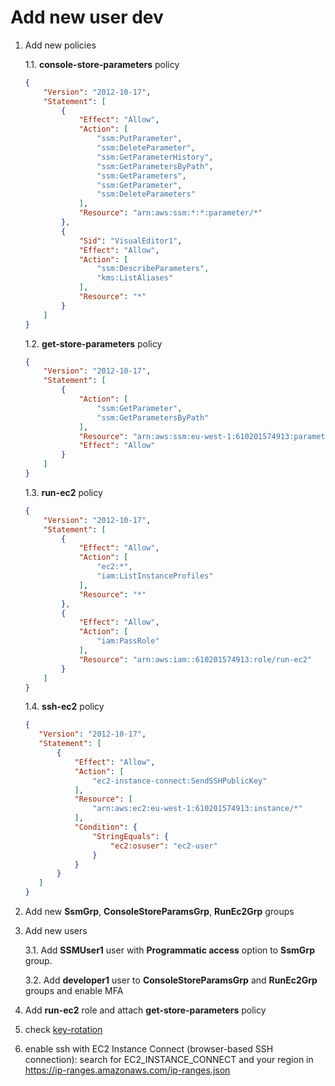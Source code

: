 # Add new user dev

1. Add new policies

    1.1. **console-store-parameters** policy

    ``` json
    {
        "Version": "2012-10-17",
        "Statement": [
            {
                "Effect": "Allow",
                "Action": [
                    "ssm:PutParameter",
                    "ssm:DeleteParameter",
                    "ssm:GetParameterHistory",
                    "ssm:GetParametersByPath",
                    "ssm:GetParameters",
                    "ssm:GetParameter",
                    "ssm:DeleteParameters"
                ],
                "Resource": "arn:aws:ssm:*:*:parameter/*"
            },
            {
                "Sid": "VisualEditor1",
                "Effect": "Allow",
                "Action": [
                    "ssm:DescribeParameters",
                    "kms:ListAliases"
                ],
                "Resource": "*"
            }
        ]
    }
    ```

    1.2. **get-store-parameters** policy

    ``` json
    {
        "Version": "2012-10-17",
        "Statement": [
            {
                "Action": [
                    "ssm:GetParameter",
                    "ssm:GetParametersByPath"
                ],
                "Resource": "arn:aws:ssm:eu-west-1:610201574913:parameter/*",
                "Effect": "Allow"
            }
        ]
    }
    ```

    1.3. **run-ec2** policy

    ``` json
    {
        "Version": "2012-10-17",
        "Statement": [
            {
                "Effect": "Allow",
                "Action": [
                    "ec2:*",
                    "iam:ListInstanceProfiles"
                ],
                "Resource": "*"
            },
            {
                "Effect": "Allow",
                "Action": [
                    "iam:PassRole"
                ],
                "Resource": "arn:aws:iam::610201574913:role/run-ec2"
            }
        ]
    }
    ```

    1.4. **ssh-ec2** policy

     ``` json
    {
        "Version": "2012-10-17",
        "Statement": [
            {
                "Effect": "Allow",
                "Action": [
                    "ec2-instance-connect:SendSSHPublicKey"
                ],
                "Resource": [
                    "arn:aws:ec2:eu-west-1:610201574913:instance/*"
                ],
                "Condition": {
                    "StringEquals": {
                        "ec2:osuser": "ec2-user"
                    }
                }
            }
        ]
    }
    ```

2. Add new **SsmGrp**, **ConsoleStoreParamsGrp**, **RunEc2Grp** groups

3. Add new users

    3.1. Add **SSMUser1** user with **Programmatic access** option
to **SsmGrp** group.

    3.2. Add **developer1** user to **ConsoleStoreParamsGrp** and **RunEc2Grp** groups and enable MFA

4. Add **run-ec2** role and attach **get-store-parameters** policy

5. check [key-rotation](key-rotation.md)

6. enable ssh with EC2 Instance Connect (browser-based SSH connection):
search for EC2_INSTANCE_CONNECT and your region in <https://ip-ranges.amazonaws.com/ip-ranges.json>